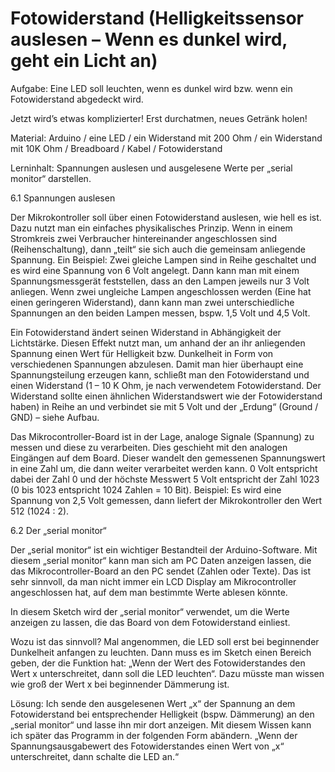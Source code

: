 # Fotowiderstand (Helligkeitssensor auslesen – Wenn es dunkel wird, geht ein Licht an)
Aufgabe: Eine LED soll leuchten, wenn es dunkel wird bzw. wenn ein Fotowiderstand abgedeckt wird.

Jetzt wird’s etwas komplizierter! Erst durchatmen, neues Getränk holen!

Material: Arduino / eine LED / ein Widerstand mit 200 Ohm / ein Widerstand mit 10K Ohm / Breadboard / Kabel  / Fotowiderstand


Lerninhalt: Spannungen auslesen und ausgelesene Werte per „serial monitor“ darstellen.

6.1 Spannungen auslesen

Der Mikrokontroller soll über einen Fotowiderstand auslesen, wie hell es ist. Dazu nutzt man ein einfaches physikalisches Prinzip. Wenn in einem Stromkreis zwei Verbraucher hintereinander angeschlossen sind (Reihenschaltung), dann „teilt“ sie sich auch die gemeinsam anliegende Spannung. Ein Beispiel: Zwei gleiche Lampen sind in Reihe geschaltet und es wird eine Spannung von 6 Volt angelegt. Dann kann man mit einem Spannungsmessgerät feststellen, dass an den Lampen jeweils nur 3 Volt anliegen. Wenn zwei ungleiche Lampen angeschlossen werden (Eine hat einen geringeren Widerstand), dann kann man zwei unterschiedliche Spannungen an den beiden Lampen messen, bspw. 1,5 Volt und 4,5 Volt.

Ein Fotowiderstand ändert seinen Widerstand in Abhängigkeit der Lichtstärke. Diesen Effekt nutzt man, um anhand der an ihr anliegenden Spannung einen Wert für Helligkeit bzw. Dunkelheit in Form von verschiedenen Spannungen abzulesen. Damit man hier überhaupt eine Spannungsteilung erzeugen kann, schließt man den Fotowiderstand und einen Widerstand (1 – 10 K Ohm, je nach verwendetem Fotowiderstand. Der Widerstand sollte einen ähnlichen Widerstandswert wie der Fotowiderstand haben) in Reihe an und verbindet sie mit 5 Volt und der „Erdung“ (Ground / GND) – siehe Aufbau.

Das Mikrocontroller-Board ist in der Lage, analoge Signale (Spannung) zu messen und diese zu verarbeiten. Dies geschieht mit den analogen Eingängen auf dem Board. Dieser wandelt den gemessenen Spannungswert in eine Zahl um, die dann weiter verarbeitet werden kann. 0 Volt entspricht dabei der Zahl 0 und der höchste Messwert 5 Volt entspricht der Zahl 1023 (0 bis 1023 entspricht 1024 Zahlen = 10 Bit). Beispiel: Es wird eine Spannung von 2,5 Volt gemessen, dann liefert der Mikrokontroller den Wert 512 (1024 : 2).

6.2 Der „serial monitor“

Der „serial monitor“ ist ein wichtiger Bestandteil der Arduino-Software. Mit diesem „serial monitor“ kann man sich am PC Daten anzeigen lassen, die das Mikrocontroller-Board an den PC sendet (Zahlen oder Texte). Das ist sehr sinnvoll, da man nicht immer ein LCD Display am Mikrocontroller angeschlossen hat, auf dem man bestimmte Werte ablesen könnte.

In diesem Sketch wird der „serial monitor“ verwendet, um die Werte anzeigen zu lassen, die das Board von dem Fotowiderstand einliest.

Wozu ist das sinnvoll? Mal angenommen, die LED soll erst bei beginnender Dunkelheit anfangen zu leuchten. Dann muss es im Sketch einen Bereich geben, der die Funktion hat: „Wenn der Wert des Fotowiderstandes den Wert x unterschreitet, dann soll die LED leuchten“. Dazu müsste man wissen wie groß der Wert x bei beginnender Dämmerung ist.

Lösung: Ich sende den ausgelesenen Wert „x“ der Spannung an dem Fotowiderstand bei entsprechender Helligkeit (bspw. Dämmerung) an den „serial monitor“ und lasse ihn mir dort anzeigen. Mit diesem Wissen kann ich später das Programm in der folgenden Form abändern. „Wenn der Spannungsausgabewert des Fotowiderstandes einen Wert von „x“ unterschreitet, dann schalte die LED an.“
